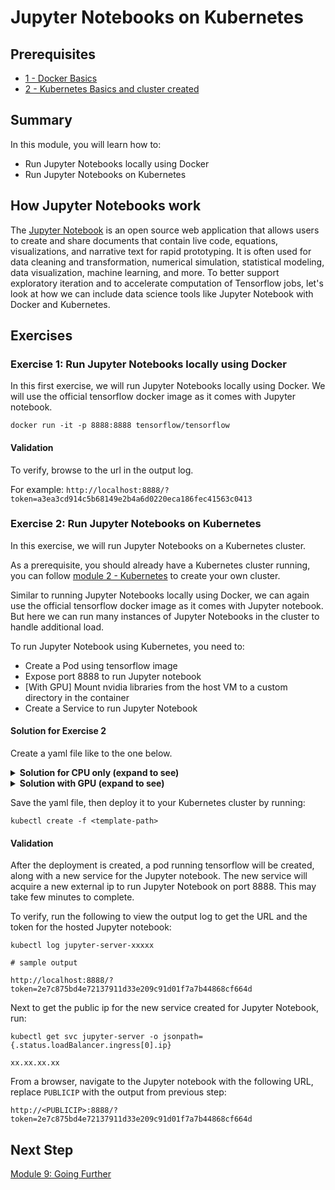 # Jupyter Notebooks on Kubernetes

## Prerequisites  
* [1 - Docker Basics](../1-docker)
* [2 - Kubernetes Basics and cluster created](../2-kubernetes)

## Summary

In this module, you will learn how to:
* Run Jupyter Notebooks locally using Docker
* Run Jupyter Notebooks on Kubernetes
 
## How Jupyter Notebooks work

The [Jupyter Notebook](http://jupyter.org/) is an open source web application that allows users to create and share documents that contain live code, equations, visualizations, and narrative text for rapid prototyping. It is often used for data cleaning and transformation, numerical simulation, statistical modeling, data visualization, machine learning, and more. To better support exploratory iteration and to accelerate computation of Tensorflow jobs, let's look at how we can include data science tools like Jupyter Notebook with Docker and Kubernetes.

## Exercises

### Exercise 1: Run Jupyter Notebooks locally using Docker

In this first exercise, we will run Jupyter Notebooks locally using Docker. We will use the official tensorflow docker image as it comes with Jupyter notebook.

```console
docker run -it -p 8888:8888 tensorflow/tensorflow
```

#### Validation

To verify, browse to the url in the output log. 

For example: `http://localhost:8888/?token=a3ea3cd914c5b68149e2b4a6d0220eca186fec41563c0413`


### Exercise 2: Run Jupyter Notebooks on Kubernetes

In this exercise, we will run Jupyter Notebooks on a Kubernetes cluster. 

As a prerequisite, you should already have a Kubernetes cluster running, you can follow [module 2 - Kubernetes](../2-kubernetes) to create your own cluster. 

Similar to running Jupyter Notebooks locally using Docker, we can again use the official tensorflow docker image as it comes with Jupyter notebook. But here we can run many instances of Jupyter Notebooks in the cluster to handle additional load.

To run Jupyter Notebook using Kubernetes, you need to: 
* Create a Pod using tensorflow image
* Expose port 8888 to run Jupyter notebook 
* [With GPU] Mount nvidia libraries from the host VM to a custom directory in the container
* Create a Service to run Jupyter Notebook

#### Solution for Exercise 2

Create a yaml file like to the one below.

<details>
<summary><strong>Solution for CPU only (expand to see)</strong></summary>
<p>

```yaml
apiVersion: v1
kind: Service
metadata:
  labels:
    app: jupyter-server
  name: jupyter-server
spec:
  ports:
  - port: 8888
    targetPort: 8888
  selector:
    app: jupyter-server
  type: LoadBalancer
---
apiVersion: extensions/v1beta1
kind: Deployment
metadata:
  name: jupyter-server
spec:
  replicas: 1
  template:
    metadata:
      labels:
        app: jupyter-server
    spec:
      containers:
      - args:
        image: tensorflow/tensorflow
        name: jupyter-server
        ports:
        - containerPort: 8888
```

</p>
</details>

<details>
<summary><strong>Solution with GPU (expand to see)</strong></summary>
<p>

```yaml
apiVersion: v1
kind: Service
metadata:
  labels:
    app: jupyter-server
  name: jupyter-server
spec:
  ports:
  - port: 8888
    targetPort: 8888
  selector:
    app: jupyter-server
  type: LoadBalancer
---
apiVersion: extensions/v1beta1
kind: Deployment
metadata:
  name: jupyter-server
spec:
  replicas: 1
  template:
    metadata:
      labels:
        app: jupyter-server
    spec:
      containers:
      - name: jupyter-server
        image: tensorflow/tensorflow:latest-gpu
        ports:
        - containerPort: 8888     
        imagePullPolicy: IfNotPresent
        env:
        - name: LD_LIBRARY_PATH
          value: /usr/lib/nvidia:/usr/lib/x86_64-linux-gnu
        resources:
          requests:
            alpha.kubernetes.io/nvidia-gpu: 1
        volumeMounts:
        - mountPath: /usr/local/nvidia/bin
          name: bin
        - mountPath: /usr/lib/nvidia
          name: lib
        - mountPath: /usr/lib/x86_64-linux-gnu/libcuda.so.1
          name: libcuda
      volumes:
        - name: bin
          hostPath: 
            path: /usr/lib/nvidia-384/bin
        - name: lib
          hostPath: 
            path: /usr/lib/nvidia-384
        - name: libcuda
          hostPath:
            path: /usr/lib/x86_64-linux-gnu/libcuda.so.1
```

</p>
</details>

Save the yaml file, then deploy it to your Kubernetes cluster by running:

```console
kubectl create -f <template-path>
```

#### Validation

After the deployment is created, a pod running tensorflow will be created, along with a new service for the Jupyter notebook. The new service will acquire a new external ip to run Jupyter Notebook on port 8888. This may take few minutes to complete. 

To verify, run the following to view the output log to get the URL and the token for the hosted Jupyter notebook:

```console
kubectl log jupyter-server-xxxxx

# sample output

http://localhost:8888/?token=2e7c875bd4e72137911d33e209c91d01f7a7b44868cf664d

```

Next to get the public ip for the new service created for Jupyter Notebook, run:

```console
kubectl get svc jupyter-server -o jsonpath={.status.loadBalancer.ingress[0].ip}

xx.xx.xx.xx
```
From a browser, navigate to the Jupyter notebook with the following URL, replace `PUBLICIP` with the output from previous step:

```
http://<PUBLICIP>:8888/?token=2e7c875bd4e72137911d33e209c91d01f7a7b44868cf664d
```

## Next Step
[Module 9: Going Further](../9-going-further/README.md)







